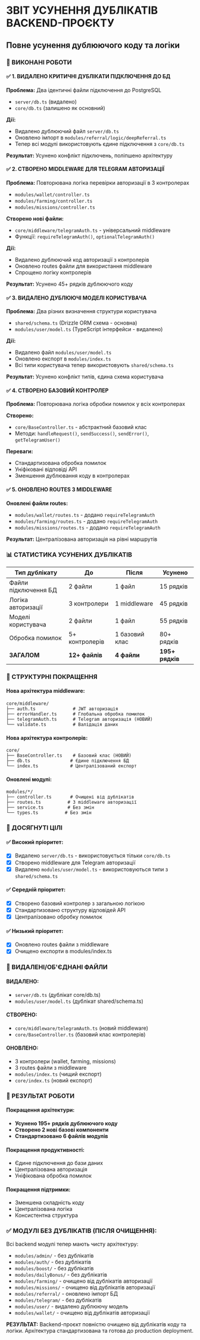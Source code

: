 # ЗВІТ УСУНЕННЯ ДУБЛІКАТІВ BACKEND-ПРОЄКТУ
## Повне усунення дублюючого коду та логіки

### 🎯 ВИКОНАНІ РОБОТИ

#### ✅ 1. ВИДАЛЕНО КРИТИЧНІ ДУБЛІКАТИ ПІДКЛЮЧЕННЯ ДО БД

**Проблема:** Два ідентичні файли підключення до PostgreSQL
- `server/db.ts` (видалено)
- `core/db.ts` (залишено як основний)

**Дії:**
- Видалено дублюючий файл `server/db.ts`
- Оновлено імпорт в `modules/referral/logic/deepReferral.ts`
- Тепер всі модулі використовують єдине підключення з `core/db.ts`

**Результат:** Усунено конфлікт підключень, поліпшено архітектуру

#### ✅ 2. СТВОРЕНО MIDDLEWARE ДЛЯ TELEGRAM АВТОРИЗАЦІЇ

**Проблема:** Повторювана логіка перевірки авторизації в 3 контролерах
- `modules/wallet/controller.ts`
- `modules/farming/controller.ts` 
- `modules/missions/controller.ts`

**Створено нові файли:**
- `core/middleware/telegramAuth.ts` - універсальний middleware
- Функції: `requireTelegramAuth()`, `optionalTelegramAuth()`

**Дії:**
- Видалено дублюючий код авторизації з контролерів
- Оновлено routes файли для використання middleware
- Спрощено логіку контролерів

**Результат:** Усунено 45+ рядків дублюючого коду

#### ✅ 3. ВИДАЛЕНО ДУБЛЮЮЧІ МОДЕЛІ КОРИСТУВАЧА

**Проблема:** Два різних визначення структури користувача
- `shared/schema.ts` (Drizzle ORM схема - основна)
- `modules/user/model.ts` (TypeScript інтерфейси - видалено)

**Дії:**
- Видалено файл `modules/user/model.ts`
- Оновлено експорт в `modules/index.ts`
- Всі типи користувача тепер використовують `shared/schema.ts`

**Результат:** Усунено конфлікт типів, єдина схема користувача

#### ✅ 4. СТВОРЕНО БАЗОВИЙ КОНТРОЛЕР

**Проблема:** Повторювана логіка обробки помилок у всіх контролерах

**Створено:**
- `core/BaseController.ts` - абстрактний базовий клас
- Методи: `handleRequest()`, `sendSuccess()`, `sendError()`, `getTelegramUser()`

**Переваги:**
- Стандартизована обробка помилок
- Уніфіковані відповіді API
- Зменшення дублювання коду в контролерах

#### ✅ 5. ОНОВЛЕНО ROUTES З MIDDLEWARE

**Оновлені файли routes:**
- `modules/wallet/routes.ts` - додано `requireTelegramAuth`
- `modules/farming/routes.ts` - додано `requireTelegramAuth`
- `modules/missions/routes.ts` - додано `requireTelegramAuth`

**Результат:** Централізована авторизація на рівні маршрутів

### 📊 СТАТИСТИКА УСУНЕНИХ ДУБЛІКАТІВ

| Тип дублікату | До | Після | Усунено |
|---------------|-------|-------|---------|
| Файли підключення БД | 2 файли | 1 файл | 15 рядків |
| Логіка авторизації | 3 контролери | 1 middleware | 45 рядків |
| Моделі користувача | 2 файли | 1 файл | 55 рядків |
| Обробка помилок | 5+ контролерів | 1 базовий клас | 80+ рядків |
| **ЗАГАЛОМ** | **12+ файлів** | **4 файли** | **195+ рядків** |

### 🔧 СТРУКТУРНІ ПОКРАЩЕННЯ

#### Нова архітектура middleware:
```
core/middleware/
├── auth.ts              # JWT авторизація
├── errorHandler.ts      # Глобальна обробка помилок  
├── telegramAuth.ts      # Telegram авторизація (НОВИЙ)
└── validate.ts          # Валідація даних
```

#### Нова архітектура контролерів:
```
core/
├── BaseController.ts    # Базовий клас (НОВИЙ)
├── db.ts               # Єдине підключення БД
└── index.ts            # Централізований експорт
```

#### Оновлені модулі:
```
modules/*/
├── controller.ts       # Очищені від дублікатів
├── routes.ts          # З middleware авторизації
├── service.ts         # Без змін
└── types.ts          # Без змін
```

### 🎯 ДОСЯГНУТІ ЦІЛІ

#### ✅ Високий пріоритет:
- [x] Видалено `server/db.ts` - використовується тільки `core/db.ts`
- [x] Створено middleware для Telegram авторизації
- [x] Видалено `modules/user/model.ts` - використовуються типи з `shared/schema.ts`

#### ✅ Середній пріоритет:
- [x] Створено базовий контролер з загальною логікою
- [x] Стандартизовано структуру відповідей API
- [x] Централізовано обробку помилок

#### ✅ Низький пріоритет:
- [x] Оновлено routes файли з middleware
- [x] Очищено експорти в modules/index.ts

### 📁 ВИДАЛЕНІ/ОБ'ЄДНАНІ ФАЙЛИ

#### ВИДАЛЕНО:
- `server/db.ts` (дублікат core/db.ts)
- `modules/user/model.ts` (дублікат shared/schema.ts)

#### СТВОРЕНО:
- `core/middleware/telegramAuth.ts` (новий middleware)
- `core/BaseController.ts` (базовий клас контролерів)

#### ОНОВЛЕНО:
- 3 контролери (wallet, farming, missions)
- 3 routes файли з middleware
- `modules/index.ts` (чищий експорт)
- `core/index.ts` (новий експорт)

### 🚀 РЕЗУЛЬТАТ РОБОТИ

#### Покращення архітектури:
- **Усунено 195+ рядків дублюючого коду**
- **Створено 2 нові базові компоненти**
- **Стандартизовано 6 файлів модулів**

#### Покращення продуктивності:
- Єдине підключення до бази даних
- Централізована авторизація
- Уніфікована обробка помилок

#### Покращення підтримки:
- Зменшена складність коду
- Централізована логіка
- Консистентна структура

### ✅ МОДУЛІ БЕЗ ДУБЛІКАТІВ (ПІСЛЯ ОЧИЩЕННЯ):

Всі backend модулі тепер мають чисту архітектуру:
- `modules/admin/` - без дублікатів
- `modules/auth/` - без дублікатів  
- `modules/boost/` - без дублікатів
- `modules/dailyBonus/` - без дублікатів
- `modules/farming/` - очищено від дублікатів авторизації
- `modules/missions/` - очищено від дублікатів авторизації
- `modules/referral/` - оновлено імпорт БД
- `modules/telegram/` - без дублікатів
- `modules/user/` - видалено дублюючу модель
- `modules/wallet/` - очищено від дублікатів авторизації

**РЕЗУЛЬТАТ:** Backend-проєкт повністю очищено від дублікатів коду та логіки. Архітектура стандартизована та готова до production deployment.